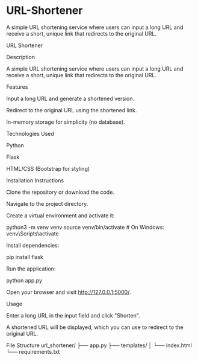 # URL-Shortener
A simple URL shortening service where users can input a long URL and receive a short, unique link that redirects to the original URL.

URL Shortener

Description

A simple URL shortening service where users can input a long URL and receive a short, unique link that redirects to the original URL.

Features

Input a long URL and generate a shortened version.

Redirect to the original URL using the shortened link.

In-memory storage for simplicity (no database).

Technologies Used

Python

Flask

HTML/CSS (Bootstrap for styling)

Installation Instructions

Clone the repository or download the code.

Navigate to the project directory.

Create a virtual environment and activate it:

python3 -m venv venv
source venv/bin/activate  # On Windows: venv\Scripts\activate

Install dependencies:

pip install flask

Run the application:

python app.py

Open your browser and visit http://127.0.0.1:5000/.

Usage

Enter a long URL in the input field and click "Shorten".

A shortened URL will be displayed, which you can use to redirect to the original URL.

File Structure
url_shortener/
├── app.py
├── templates/
│   └── index.html
└── requirements.txt
